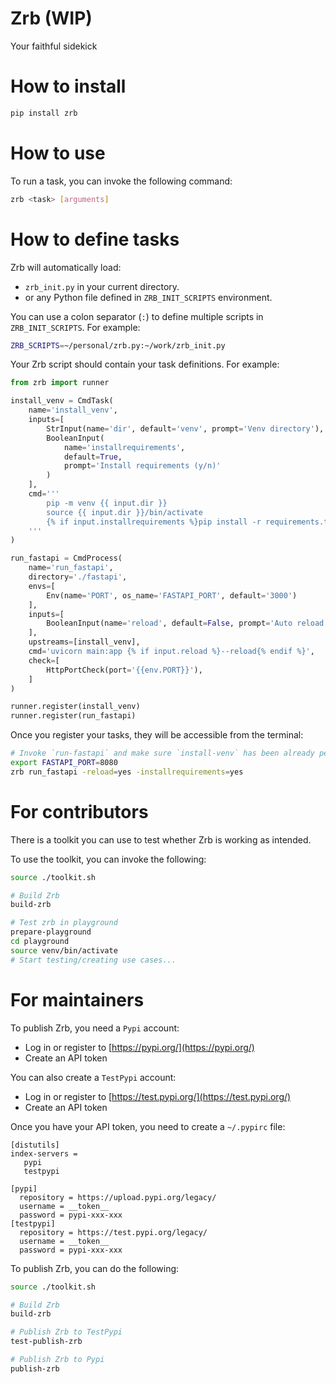 # Zrb (WIP)

Your faithful sidekick

# How to install

```bash
pip install zrb
```

# How to use

To run a task, you can invoke the following command:

```bash
zrb <task> [arguments]
```

# How to define tasks

Zrb will automatically load:

- `zrb_init.py` in your current directory.
- or any Python file defined in `ZRB_INIT_SCRIPTS` environment.

You can use a colon separator (`:`) to define multiple scripts in `ZRB_INIT_SCRIPTS`. For example:

```bash
ZRB_SCRIPTS=~/personal/zrb.py:~/work/zrb_init.py
```

Your Zrb script should contain your task definitions. For example:

```python
from zrb import runner

install_venv = CmdTask(
    name='install_venv',
    inputs=[
        StrInput(name='dir', default='venv', prompt='Venv directory'),
        BooleanInput(
            name='installrequirements', 
            default=True, 
            prompt='Install requirements (y/n)'
        )
    ],
    cmd='''
        pip -m venv {{ input.dir }}
        source {{ input.dir }}/bin/activate
        {% if input.installrequirements %}pip install -r requirements.txt{% endif %}
    '''
)

run_fastapi = CmdProcess(
    name='run_fastapi',
    directory='./fastapi',
    envs=[
        Env(name='PORT', os_name='FASTAPI_PORT', default='3000')
    ],
    inputs=[
        BooleanInput(name='reload', default=False, prompt='Auto reload (y/n)')
    ],
    upstreams=[install_venv],
    cmd='uvicorn main:app {% if input.reload %}--reload{% endif %}',
    check=[
        HttpPortCheck(port='{{env.PORT}}'),
    ]
)

runner.register(install_venv)
runner.register(run_fastapi)
```

Once you register your tasks, they will be accessible from the terminal:

```bash
# Invoke `run-fastapi` and make sure `install-venv` has been already performed
export FASTAPI_PORT=8080
zrb run_fastapi -reload=yes -installrequirements=yes
```

# For contributors

There is a toolkit you can use to test whether Zrb is working as intended.

To use the toolkit, you can invoke the following:

```bash
source ./toolkit.sh

# Build Zrb
build-zrb

# Test zrb in playground
prepare-playground
cd playground
source venv/bin/activate
# Start testing/creating use cases...
```


# For maintainers

To publish Zrb, you need a `Pypi` account:

- Log in or register to [https://pypi.org/](https://pypi.org/)
- Create an API token

You can also create a `TestPypi` account:

- Log in or register to [https://test.pypi.org/](https://test.pypi.org/)
- Create an API token

Once you have your API token, you need to create a `~/.pypirc` file:

```
[distutils]
index-servers =
   pypi
   testpypi

[pypi]
  repository = https://upload.pypi.org/legacy/
  username = __token__
  password = pypi-xxx-xxx
[testpypi]
  repository = https://test.pypi.org/legacy/
  username = __token__
  password = pypi-xxx-xxx
```

To publish Zrb, you can do the following:

```bash
source ./toolkit.sh

# Build Zrb
build-zrb

# Publish Zrb to TestPypi
test-publish-zrb

# Publish Zrb to Pypi
publish-zrb
```
